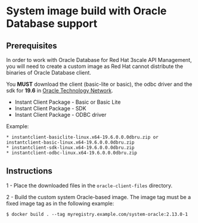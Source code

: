 # System image build with Oracle Database support


## Prerequisites

In order to work with Oracle Database for Red Hat 3scale API Management, you will need to create a custom image as Red Hat cannot distribute the binaries of Oracle Database client.

You **MUST** download the client (basic-lite or basic), the odbc driver and the sdk for **19.6** in [Oracle Technology Network](https://www.oracle.com/technetwork/database/features/instant-client/index-097480.html).

* Instant Client Package - Basic or Basic Lite
* Instant Client Package - SDK
* Instant Client Package - ODBC driver

Example:

    * instantclient-basiclite-linux.x64-19.6.0.0.0dbru.zip or instantclient-basic-linux.x64-19.6.0.0.0dbru.zip
    * instantclient-sdk-linux.x64-19.6.0.0.0dbru.zip
    * instantclient-odbc-linux.x64-19.6.0.0.0dbru.zip

## Instructions

1 - Place the downloaded files in the `oracle-client-files` directory.


2 -  Build the custom system Oracle-based image. The image tag must be a fixed image tag as in the following example:

```
$ docker build . --tag myregistry.example.com/system-oracle:2.13.0-1
```
